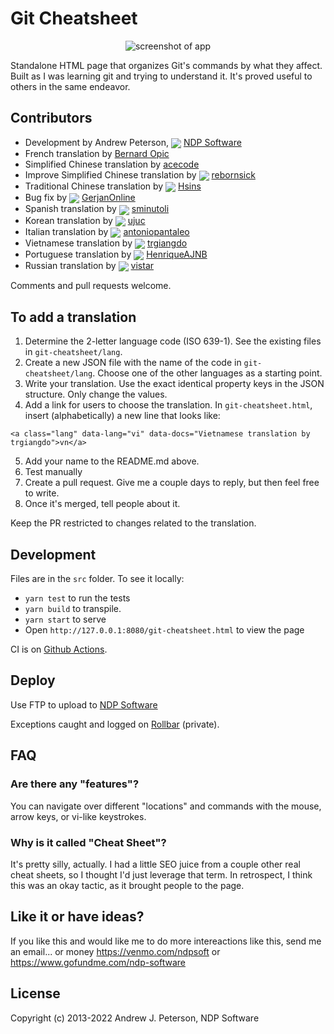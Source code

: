 # Git Cheatsheet

<div style="text-align: center">
  <img alt="screenshot of app" src="https://i.imgur.com/vD2hXkf.png" style="max-width: 500px;"/>
</div>

Standalone HTML page that organizes Git's commands by what they affect.
Built as I was learning git and trying to understand it. It's proved useful
to others in the same endeavor.

## Contributors

* Development by Andrew Peterson, <img src="https://github.com/ndp-software.png?size=32" style="vertical-align: middle;">  [NDP Software](https://ndpsoftware.com)
* French translation by [Bernard Opic](https://blogs.media-tips.com/bernard.opic/)
* Simplified Chinese translation by [acecode](https://github.com/acecode)
* Improve Simplified Chinese translation by <img src="https://github.com/rebornsick.png?size=32" style="vertical-align: middle;"> [rebornsick](https://github.com/rebornsick)
* Traditional Chinese translation by <img src="https://github.com/Hsins.png?size=32" style="vertical-align: middle;"> [Hsins](https://github.com/Hsins)
* Bug fix by <img src="https://github.com/GerjanOnline.png?size=32" style="vertical-align: middle;"> [GerjanOnline](https://github.com/GerjanOnline)
* Spanish translation by <img src="https://github.com/sminutoli.png?size=32" style="vertical-align: middle;"> [sminutoli](https://github.com/sminutoli)
* Korean translation by <img src="https://github.com/ujuc.png?size=32" style="vertical-align: middle;"> [ujuc](https://github.com/ujuc)
* Italian translation by <img src="https://github.com/antoniopantaleo.png?size=32" style="vertical-align: middle;"> [antoniopantaleo](https://github.com/antoniopantaleo)
* Vietnamese translation by <img src="https://github.com/trgiangdo.png?size=32" style="vertical-align: middle;"> [trgiangdo](https://github.com/trgiangdo)
* Portuguese translation by <img src="https://github.com/HenriqueAJNB.png?size=32" style="vertical-align: middle;"> [HenriqueAJNB](https://github.com/HenriqueAJNB)
* Russian translation by <img src="https://github.com/vistar.png?size=32" style="vertical-align: middle;"> [vistar](https://github.com/vistar)

Comments and pull requests welcome.

## To add a translation

1. Determine the 2-letter language code (ISO 639-1). See the existing files in `git-cheatsheet/lang`.
2. Create a new JSON file with the name of the code in `git-cheatsheet/lang`. Choose one of the other languages as a starting point.
3. Write your translation. Use the exact identical property keys in the JSON structure. Only change the values.
4. Add a link for users to choose the translation. In `git-cheatsheet.html`, insert (alphabetically) a new line that looks like:
```
<a class="lang" data-lang="vi" data-docs="Vietnamese translation by trgiangdo">vn</a>
```
5. Add your name to the README.md above.
6. Test manually
7. Create a pull request. Give me a couple days to reply, but then feel free to write.
8. Once it's merged, tell people about it.

Keep the PR restricted to changes related to the translation.


## Development

Files are in the `src` folder. To see it locally:
- `yarn test` to run the tests
- `yarn build` to transpile.
- `yarn start` to serve
- Open `http://127.0.0.1:8080/git-cheatsheet.html` to view the page

CI is on [Github Actions](https://github.com/ndp/git-cheatsheet/actions).

## Deploy

Use FTP to upload to [NDP Software](http://www.ndpsoftware.com/)

Exceptions caught and logged on [Rollbar](https://rollbar.com/ndpsoftware/git-cheatsheet/) (private).

## FAQ

### Are there any "features"?

You can navigate over different "locations" and commands with the mouse, arrow keys, or vi-like keystrokes.

### Why is it called "Cheat Sheet"?

It's pretty silly, actually. I had a little SEO juice from a couple other real cheat sheets,
so I thought I'd just leverage that term. In retrospect, I think this was an
okay tactic, as it brought people to the page.

## Like it or have ideas?

If you like this and would like me to do more intereactions like this, send me an email... or money https://venmo.com/ndpsoft or  https://www.gofundme.com/ndp-software

## License

Copyright (c) 2013-2022 Andrew J. Peterson, NDP Software
